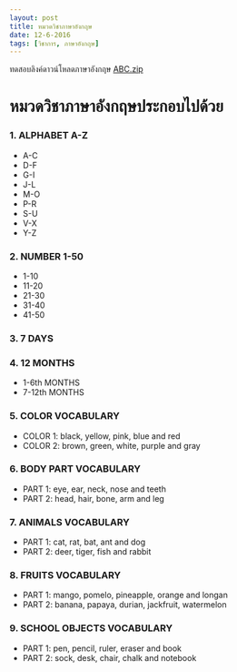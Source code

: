 ```yaml
---
layout: post
title: หมวดวิชาภาษาอังกฤษ
date: 12-6-2016
tags: [วิชาการ, ภาษาอังกฤษ]
---
```


ทดสอบลิงค์ดาวน์โหลดภาษาอังกฤษ
[ABC.zip]({{site.baseurl}}/download/chalermc/eng/alphabet/ABC.zip)

# หมวดวิชาภาษาอังกฤษประกอบไปด้วย

### 1. ALPHABET A-Z
  - A-C
  - D-F
  - G-I
  - J-L
  - M-O
  - P-R
  - S-U
  - V-X
  - Y-Z

### 2. NUMBER 1-50
  - 1-10
  - 11-20
  - 21-30
  - 31-40
  - 41-50

### 3. 7 DAYS

### 4. 12 MONTHS
  - 1-6th MONTHS
  - 7-12th MONTHS

### 5. COLOR VOCABULARY
  - COLOR 1: black, yellow, pink, blue and red  
  - COLOR 2: brown, green, white, purple and gray

### 6. BODY PART VOCABULARY
  - PART 1: eye, ear, neck, nose and teeth
  - PART 2: head, hair, bone, arm and leg

### 7. ANIMALS VOCABULARY
  - PART 1: cat, rat, bat, ant and dog
  - PART 2: deer, tiger, fish and rabbit

### 8. FRUITS VOCABULARY
  - PART 1: mango, pomelo, pineapple, orange and longan
  - PART 2: banana, papaya, durian, jackfruit, watermelon
  
### 9. SCHOOL OBJECTS VOCABULARY
  - PART 1: pen, pencil, ruler, eraser and book
  - PART 2: sock, desk, chair, chalk and notebook
